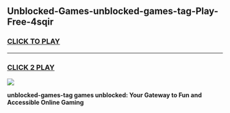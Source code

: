 
## Unblocked-Games-unblocked-games-tag-Play-Free-4sqir
<h3>
<a href="https://premium76.site?title=unblocked-games-tag&ref=18A1">CLICK TO PLAY</a></h3>
<hr>

<h3>
<a href="https://premium76.site?title=unblocked-games-tag&ref=18A1">CLICK 2 PLAY</a>
  
</h3>

<a href="https://premium76.site?title=unblocked-games-tag&ref=18A1"><img src="https://clearcache.store/games.png"></a>


**unblocked-games-tag games unblocked: Your Gateway to Fun and Accessible Online Gaming**
